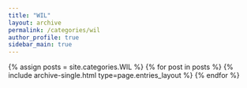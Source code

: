 ```yaml
---
title: "WIL"
layout: archive
permalink: /categories/wil
author_profile: true
sidebar_main: true
---
```


{% assign posts = site.categories.WIL %}
{% for post in posts %}
{% include archive-single.html type=page.entries_layout %}
{% endfor %}
